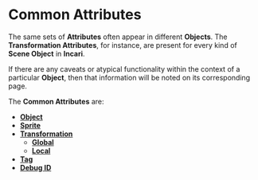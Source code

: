# Common Attributes

The same sets of **Attributes** often appear in different **Objects**. The **Transformation Attributes**, for instance, are present for every kind of **Scene Object** in **Incari**.  

If there are any caveats or atypical functionality within the context of a particular **Object**, then that information will be noted on its corresponding page.

The **Common Attributes** are:

* [**Object**](object.md)
* [**Sprite**](sprite.md)
* [**Transformation**](transformation/README.md)
  * [**Global**](transformation/global.md)
  * [**Local**](transformation/local.md)
* [**Tag**](tag.md)
* [**Debug ID**](debug-id.md)
